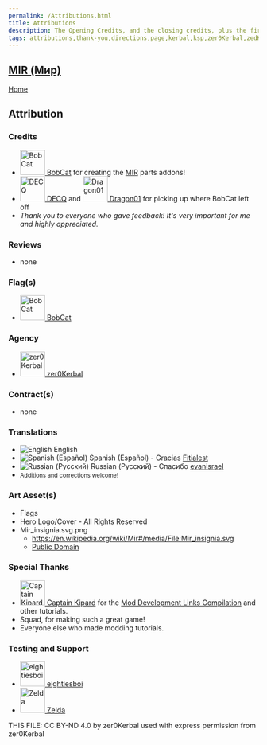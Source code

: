 ```yaml
---
permalink: /Attributions.html
title: Attributions
description: The Opening Credits, and the closing credits, plus the first of two (or is three) end credit scenes
tags: attributions,thank-you,directions,page,kerbal,ksp,zer0Kerbal,zedK
---
```

<!-- Attributions.md v1.0.8.0
MIR (Мир)
created: 01 Feb 2022
updated: 06 Jun 2023

TEMPLATE: Attributions.md v1.0.9.0
created: 01 Feb 2022
updated: 15 Mar 2023

THIS FILE: CC BY-ND 4.0 by zer0Kerbal -->

<script src="https://kit.fontawesome.com/0ea5493613.js" crossorigin="anonymous"></script>
<i class="fa fa-gear fa-spin fa-3x" style="color: firebrick"></i>

## [MIR (Мир)][mod]

[Home](./index.md)

## Attribution

### Credits

<ul>
  <li><a href="https://forum.kerbalspaceprogram.com/index.php?/profile/22422-*/"><img alt="BobCat" src="https://kerbal-forum-uploads.s3.us-west-2.amazonaws.com/profile/photo-22422.jpg" width="50" height="50" > BobCat</a> for creating the <a href="https://forum.kerbalspaceprogram.com/index.php?/topic/208107-*/" alt="BobCat Ind MIR(BCI)"> MIR</a> parts addons!</li>
  <li><a href="https://forum.kerbalspaceprogram.com/index.php?/profile/113001-*/"><img alt="DECQ" src="https://kerbal-forum-uploads.s3.us-west-2.amazonaws.com/profile/photo-113001.jpg" width="50" height="50" > DECQ</a> and <a href="https://forum.kerbalspaceprogram.com/index.php?/profile/17033-*/"><img alt="Dragon01" src="https://kerbal-forum-uploads.s3.us-west-2.amazonaws.com/set_resources_17/84c1e40ea0e759e3f1505eb1788ddf3c_default_photo.png" width="50" height="50" > Dragon01</a>  for picking up where BobCat left off</li>
  <li><i>Thank you to everyone who gave feedback! It's very important for me and highly appreciated.</i></li>
</ul>

### Reviews

* none

### Flag(s)

<ul>
  <li><a href="https://forum.kerbalspaceprogram.com/index.php?/profile/22422-*/"><img alt="BobCat" src="https://kerbal-forum-uploads.s3.us-west-2.amazonaws.com/profile/photo-22422.jpg" width="50" height="50" > BobCat</a> </li>
</ul>

### Agency

<ul>
  <li><a href="(https://forum.kerbalspaceprogram.com/index.php?/profile/190933-*/)"><img alt="zer0Kerbal" src="https://kerbal-forum-uploads.s3.us-west-2.amazonaws.com/monthly_2018_08/free-clipart-hithhikers-guide-14.thumb.jpg.05fc7d1bdc37ce2bfca8923bf1e97303.jpg" width="50" height="50" > zer0Kerbal</a></li>
</ul>

### Contract(s)

* none

### Translations

<ul>
  <li><img src="https://raw.githubusercontent.com/zer0Kerbal/zer0Kerbal/master/img/EN.png " alt="English" style="zoom:100%;" /> English</li>
  <li><img src="https://raw.githubusercontent.com/zer0Kerbal/zer0Kerbal/zed'K/img/ES.png" alt="Spanish (Español)" style="zoom:100%;" /> Spanish (Español) - Gracias <a href="https://github.com/Fitialest" alt="Fitialest">Fitialest</a></li>
  <li><img src="https://raw.githubusercontent.com/zer0Kerbal/zer0Kerbal/zed'K/img/RU.png" alt="Russian (Русский)" style="zoom:100%;" /> Russian (Русский) - Спасибо <a href="https://github.com/evanisrael" alt="evanisrael">evanisrael</a></li>
  <li><small>Additions and corrections welcome!</small></li>
</ul>

### Art Asset(s)

* Flags
* Hero Logo/Cover - All Rights Reserved
* Mir_insignia.svg.png
  * https://en.wikipedia.org/wiki/Mir#/media/File:Mir_insignia.svg
  * [Public Domain](https://commons.wikimedia.org/wiki/File:Mir_insignia.svg)

### Special Thanks

<ul>
  <li><a href="https://forum.kerbalspaceprogram.com/index.php?/profile/70516-*/"><img alt="Captain Kipard" src="https://kerbal-forum-uploads.s3.us-west-2.amazonaws.com/monthly_12_2015/itsame.png.3227b08e54fc9e3eaa0c6c2ad8e9ad07.thumb.png.5d3a3eb0344a23048ea58826e47b9781.png" width="50" height="50" > Captain Kipard</a> for the <a href="https://forum.kerbalspaceprogram.com/index.php?/topic/85372-*/"> Mod Development Links Compilation</a> and other tutorials.</li>
  <li>Squad, for making such a great game!</li>
  <li>Everyone else who made modding tutorials.</li>
</ul>

### Testing and Support

<ul>
  <li><a href="https://forum.kerbalspaceprogram.com/index.php?/profile/133828-eightiesboi/"><img alt="eightiesboi" src="https://kerbal-forum-uploads.s3.us-west-2.amazonaws.com/monthly_2018_01/happy_velociraptor_dinosaur_greeting_cards-r918b99ab65894a198682f360e419773a_xvuak_8byvr_512.thumb.jpg.00c28897eef8a91ee74f6cb59a9bbb5f.jpg" width="50" height="50" > eightiesboi</a></li>
  <li><a href="https://forum.kerbalspaceprogram.com/index.php?/profile/66411-zelda/"><img alt="Zelda" src="https://kerbal-forum-uploads.s3.us-west-2.amazonaws.com/monthly_2019_07/LoZ_RGB_960x960.thumb.jpg.32a815400e819b11482764bdea71373c.jpg" width="50" height="50" > Zelda</a></li>
</ul>

THIS FILE: CC BY-ND 4.0 by zer0Kerbal
  used with express permission from zer0Kerbal

[mod]: https://www.curseforge.com/kerbal/ksp-mods/Mir "MIR (Мир)"